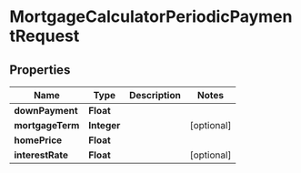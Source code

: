 
# MortgageCalculatorPeriodicPaymentRequest

## Properties
Name | Type | Description | Notes
------------ | ------------- | ------------- | -------------
**downPayment** | **Float** |  | 
**mortgageTerm** | **Integer** |  |  [optional]
**homePrice** | **Float** |  | 
**interestRate** | **Float** |  |  [optional]



